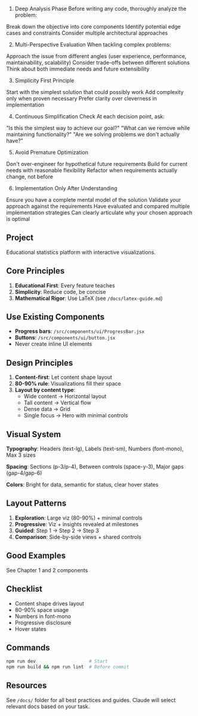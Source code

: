 1. Deep Analysis Phase
Before writing any code, thoroughly analyze the problem:

Break down the objective into core components
Identify potential edge cases and constraints
Consider multiple architectural approaches

2. Multi-Perspective Evaluation
When tackling complex problems:

Approach the issue from different angles (user experience, performance, maintainability, scalability)
Consider trade-offs between different solutions
Think about both immediate needs and future extensibility

3. Simplicity First Principle

Start with the simplest solution that could possibly work
Add complexity only when proven necessary
Prefer clarity over cleverness in implementation

4. Continuous Simplification Check
At each decision point, ask:

"Is this the simplest way to achieve our goal?"
"What can we remove while maintaining functionality?"
"Are we solving problems we don't actually have?"

5. Avoid Premature Optimization

Don't over-engineer for hypothetical future requirements
Build for current needs with reasonable flexibility
Refactor when requirements actually change, not before

6. Implementation Only After Understanding

Ensure you have a complete mental model of the solution
Validate your approach against the requirements
Have evaluated and compared multiple implementation strategies
Can clearly articulate why your chosen approach is optimal

## Project
Educational statistics platform with interactive visualizations.

## Core Principles
1. **Educational First**: Every feature teaches
2. **Simplicity**: Reduce code, be concise
3. **Mathematical Rigor**: Use LaTeX (see `/docs/latex-guide.md`)

## Use Existing Components
- **Progress bars**: `/src/components/ui/ProgressBar.jsx`
- **Buttons**: `/src/components/ui/button.jsx`
- Never create inline UI elements

## Design Principles

1. **Content-first**: Let content shape layout
2. **80-90% rule**: Visualizations fill their space
3. **Layout by content type**:
   - Wide content → Horizontal layout
   - Tall content → Vertical flow
   - Dense data → Grid
   - Single focus → Hero with minimal controls

## Visual System

**Typography**: Headers (text-lg), Labels (text-sm), Numbers (font-mono), Max 3 sizes

**Spacing**: Sections (p-3/p-4), Between controls (space-y-3), Major gaps (gap-4/gap-6)

**Colors**: Bright for data, semantic for status, clear hover states

## Layout Patterns

1. **Exploration**: Large viz (80-90%) + minimal controls
2. **Progressive**: Viz + insights revealed at milestones  
3. **Guided**: Step 1 → Step 2 → Step 3
4. **Comparison**: Side-by-side views + shared controls

## Good Examples
See Chapter 1 and 2 components

## Checklist
- Content shape drives layout
- 80-90% space usage
- Numbers in font-mono
- Progressive disclosure
- Hover states

## Commands
```bash
npm run dev                    # Start
npm run build && npm run lint  # Before commit
```

## Resources
See `/docs/` folder for all best practices and guides. Claude will select relevant docs based on your task.
